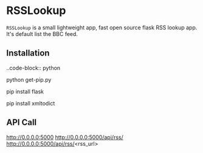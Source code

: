 RSSLookup
=========

`RSSLookup` is a small lightweight app, fast open source flask RSS lookup app. It's default list the BBC feed.

Installation
------------

..code-block:: python
 
 python get-pip.py

 pip install flask
 
 pip install xmltodict


 API Call
 --------

 http://0.0.0.0:5000
 http://0.0.0.0:5000/api/rss/
 http://0.0.0.0:5000/api/rss/<rss_url>

